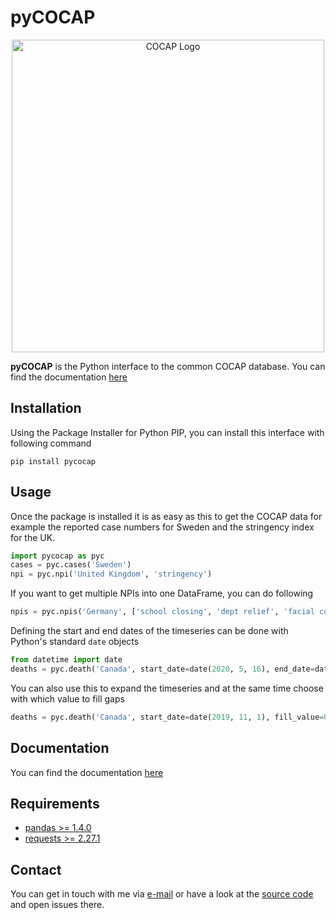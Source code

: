 # pyCOCAP

<p align="center">
<img src="/docs/source/pics/COCAP_small.png" alt="COCAP Logo" width="500px"/>
</p>


**pyCOCAP** is the Python interface to the common COCAP database. You can find
the documentation [here](https://cocap.pages.hzdr.de/pycocap/)

## Installation


Using the Package Installer for Python PIP, you can install this interface with
following command

    
    pip install pycocap


## Usage

Once the package is installed it is as easy as this to get the COCAP data for
example the reported case numbers for Sweden and the stringency index for the
UK.

```python
import pycocap as pyc
cases = pyc.cases('Sweden')
npi = pyc.npi('United Kingdom', 'stringency')
```

If you want to get multiple NPIs into one DataFrame, you can do following

```python
npis = pyc.npis('Germany', ['school closing', 'dept relief', 'facial coverings'])
```

Defining the start and end dates of the timeseries can be done with Python's
standard `date` objects

```python
from datetime import date
deaths = pyc.death('Canada', start_date=date(2020, 5, 16), end_date=date(2021, 1, 15))
```

You can also use this to expand the timeseries and at the same time choose
with which value to fill gaps

```python
deaths = pyc.death('Canada', start_date=date(2019, 11, 1), fill_value=0)
```


## Documentation

You can find the documentation [here](https://cocap.pages.hzdr.de/pycocap/)

## Requirements

- [pandas >= 1.4.0](https://pandas.pydata.org/)
- [requests >= 2.27.1](https://requests.readthedocs.io/en/latest/)


## Contact

You can get in touch with me via [e-mail](mailto:lennart.schueler@ufz.de) or have a
look at the [source code](https://gitlab.hzdr.de/cocap/pycocap) and open
issues there.
